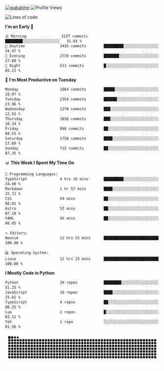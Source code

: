 [![wakatime](https://wakatime.com/badge/user/b920b284-3cde-4cd4-b72e-f7f22d050b16.svg)](https://wakatime.com/@b920b284-3cde-4cd4-b72e-f7f22d050b16)
![Profile Views](http://img.shields.io/badge/Profile%20Views-4586-blue)
<!--START_SECTION:waka-->
![Lines of code](https://img.shields.io/badge/From%20Hello%20World%20I%27ve%20Written-8.8%20million%20lines%20of%20code-blue)

**I'm an Early 🐤** 

```text
🌞 Morning                3137 commits        ████████░░░░░░░░░░░░░░░░░   31.93 % 
🌆 Daytime                3435 commits        █████████░░░░░░░░░░░░░░░░   34.97 % 
🌃 Evening                2739 commits        ███████░░░░░░░░░░░░░░░░░░   27.88 % 
🌙 Night                  513 commits         █░░░░░░░░░░░░░░░░░░░░░░░░   05.22 % 
```
📅 **I'm Most Productive on Tuesday** 

```text
Monday                   1864 commits        █████░░░░░░░░░░░░░░░░░░░░   18.97 % 
Tuesday                  2354 commits        ██████░░░░░░░░░░░░░░░░░░░   23.96 % 
Wednesday                1270 commits        ███░░░░░░░░░░░░░░░░░░░░░░   12.93 % 
Thursday                 1016 commits        ███░░░░░░░░░░░░░░░░░░░░░░   10.34 % 
Friday                   840 commits         ██░░░░░░░░░░░░░░░░░░░░░░░   08.55 % 
Saturday                 1758 commits        ████░░░░░░░░░░░░░░░░░░░░░   17.89 % 
Sunday                   722 commits         ██░░░░░░░░░░░░░░░░░░░░░░░   07.35 % 
```


📊 **This Week I Spent My Time On** 

```text
💬 Programming Languages: 
TypeScript               4 hrs 18 mins       █████████░░░░░░░░░░░░░░░░   34.60 % 
Markdown                 1 hr 57 mins        ████░░░░░░░░░░░░░░░░░░░░░   15.72 % 
CSS                      59 mins             ██░░░░░░░░░░░░░░░░░░░░░░░   08.01 % 
Astro                    53 mins             ██░░░░░░░░░░░░░░░░░░░░░░░   07.19 % 
YAML                     45 mins             ██░░░░░░░░░░░░░░░░░░░░░░░   06.05 % 

🔥 Editors: 
Neovim                   12 hrs 25 mins      █████████████████████████   100.00 % 

💻 Operating System: 
Linux                    12 hrs 25 mins      █████████████████████████   100.00 % 
```

**I Mostly Code in Python** 

```text
Python                   20 repos            ████████░░░░░░░░░░░░░░░░░   31.25 % 
JavaScript               10 repos            ████░░░░░░░░░░░░░░░░░░░░░   15.62 % 
TypeScript               4 repos             ██░░░░░░░░░░░░░░░░░░░░░░░   06.25 % 
Lua                      2 repos             █░░░░░░░░░░░░░░░░░░░░░░░░   03.12 % 
TeX                      1 repo              ░░░░░░░░░░░░░░░░░░░░░░░░░   01.56 % 
```




<!--END_SECTION:waka-->
![Snake animation](https://raw.githubusercontent.com/timmypidashev/timmypidashev/main/commits.svg)
